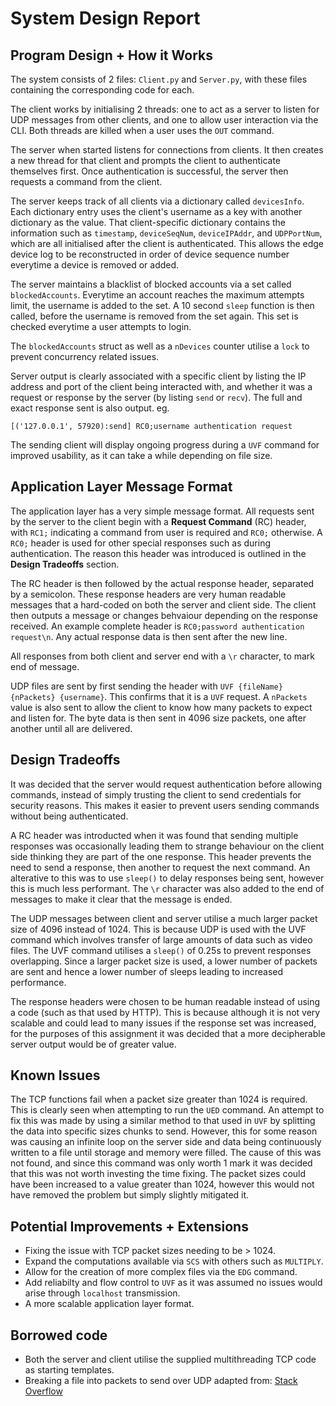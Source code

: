 # System Design Report

## Program Design + How it Works

The system consists of 2 files: `Client.py` and `Server.py`, with these files containing the corresponding code for each. 

The client works by initialising 2 threads: one to act as a server to listen for UDP messages from other clients, and one to allow user interaction via the CLI. Both threads are killed when a user uses the `OUT` command. 

The server when started listens for connections from clients. It then creates a new thread for that client and prompts the client to authenticate themselves first. Once authentication is successful, the server then requests a command from the client.

The server keeps track of all clients via a dictionary called `devicesInfo`. Each dictionary entry uses the client's username as a key with another dictionary as the value. That client-specific dictionary contains the information such as `timestamp`, `deviceSeqNum`, `deviceIPAddr`, and `UDPPortNum`, which are all initialised after the client is authenticated. This allows the edge device log to be reconstructed in order of device sequence number everytime a device is removed or added.

The server maintains a blacklist of blocked accounts via a set called `blockedAccounts`. Everytime an account reaches the maximum attempts limit, the username is added to the set. A 10 second `sleep` function is then called, before the username is removed from the set again. This set is checked everytime a user attempts to login.

The `blockedAccounts` struct as well as a `nDevices` counter utilise a `lock` to prevent concurrency related issues.

Server output is clearly associated with a specific client by listing the IP address and port of the client being interacted with, and whether it was a request or response by the server (by listing `send` or `recv`). The full and exact response sent is also output. eg.
```
[('127.0.0.1', 57920):send] RC0;username authentication request
```

The sending client will display ongoing progress during a `UVF` command for improved usability, as it can take a while depending on file size.

## Application Layer Message Format

The application layer has a very simple message format. All requests sent by the server to the client begin with a __Request Command__ (RC) header, with `RC1;` indicating a command from user is required and `RC0;` otherwise. A `RC0;` header is used for other special responses such as during authentication. The reason this header was introduced is outlined in the **Design Tradeoffs** section.

The RC header is then followed by the actual response header, separated by a semicolon. These response headers are very human readable messages that a hard-coded on both the server and client side. The client then outputs a message or changes behvaiour depending on the response received. An example complete header is `RC0;password authentication request\n`. Any actual response data is then sent after the new line.

All responses from both client and server end with a `\r` character, to mark end of message.

UDP files are sent by first sending the header with `UVF {fileName} {nPackets} {username}`. This confirms that it is a `UVF` request. A `nPackets` value is also sent to allow the client to know how many packets to expect and listen for. The byte data is then sent in 4096 size packets, one after another until all are delivered.

## Design Tradeoffs

It was decided that the server would request authentication before allowing commands, instead of simply trusting the client to send credentials for security reasons. This makes it easier to prevent users sending commands without being authenticated.

A RC header was introducted when it was found that sending multiple responses was occasionally leading them to strange behaviour on the client side thinking they are part of the one response. This header prevents the need to send a response, then another to request the next command. An alterative to this was to use `sleep()` to delay responses being sent, however this is much less performant. The `\r` character was also added to the end of messages to make it clear that the message is ended.

The UDP messages between client and server utilise a much larger packet size of 4096 instead of 1024. This is because UDP is used with the UVF command which involves transfer of large amounts of data such as video files. The UVF command utilises a `sleep()` of 0.25s to prevent responses overlapping. Since a larger packet size is used, a lower number of packets are sent and hence a lower number of sleeps leading to increased performance.

The response headers were chosen to be human readable instead of using a code (such as that used by HTTP). This is because although it is not very scalable and could lead to many issues if the response set was increased, for the purposes of this assignment it was decided that a more decipherable server output would be of greater value.

## Known Issues

The TCP functions fail when a packet size greater than 1024 is required. This is clearly seen when attempting to run the `UED` command. An attempt to fix this was made by using a similar method to that used in `UVF` by splitting the data into specific sizes chunks to send. However, this for some reason was causing an infinite loop on the server side and data being continuously written to a file until storage and memory were filled. The cause of this was not found, and since this command was only worth 1 mark it was decided that this was not worth investing the time fixing. The packet sizes could have been increased to a value greater than 1024, however this would not have removed the problem but simply slightly mitigated it.

## Potential Improvements + Extensions

- Fixing the issue with TCP packet sizes needing to be > 1024.
- Expand the computations available via `SCS` with others such as `MULTIPLY`.
- Allow for the creation of more complex files via the `EDG` command.
- Add reliabilty and flow control to `UVF` as it was assumed no issues would arise through `localhost` transmission.
- A more scalable application layer format.

## Borrowed code

- Both the server and client utilise the supplied multithreading TCP code as starting templates.
- Breaking a file into packets to send over UDP adapted from: [Stack Overflow](https://stackoverflow.com/questions/6787233/python-how-to-read-bytes-from-file-and-save-it)
